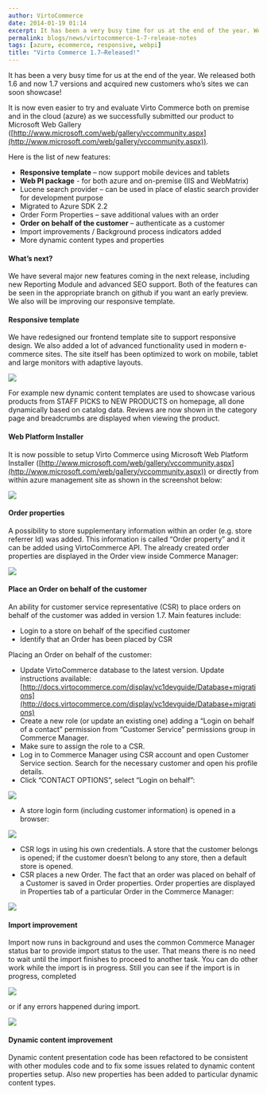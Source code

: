```yaml
---
author: VirtoCommerce
date: 2014-01-19 01:14
excerpt: It has been a very busy time for us at the end of the year. We released both 1.6 and now 1.7 versions and acquired new customers who’s sites we can soon showcase!
permalink: blogs/news/virtocommerce-1-7-release-notes
tags: [azure, ecommerce, responsive, webpi]
title: "Virto Commerce 1.7–Released!"
---
```

It has been a very busy time for us at the end of the year. We released both 1.6 and now 1.7 versions and acquired new customers who’s sites we can soon showcase!

It is now even easier to try and evaluate Virto Commerce both on premise and in the cloud (azure) as we successfully submitted our product to Microsoft Web Gallery ([http://www.microsoft.com/web/gallery/vccommunity.aspx](http://www.microsoft.com/web/gallery/vccommunity.aspx)).

Here is the list of new features:

* **Responsive template** – now support mobile devices and tablets
* **Web PI package** - for both azure and on-premise (IIS and WebMatrix)
* Lucene search provider – can be used in place of elastic search provider for development purpose
* Migrated to Azure SDK 2.2
* Order Form Properties – save additional values with an order
* **Order on behalf of the customer** – authenticate as a customer
* Import improvements / Background process indicators added
* More dynamic content types and properties

#### What’s next?

We have several major new features coming in the next release, including new Reporting Module and advanced SEO support. Both of the features can be seen in the appropriate branch on github if you want an early preview. We also will be improving our responsive template.

#### Responsive template

We have redesigned our frontend template site to support responsive design. We also added a lot of advanced functionality used in modern e-commerce sites. The site itself has been optimized to work on mobile, tablet and large monitors with adaptive layouts.

![](../../assets/images/blog/web2.png)

For example new dynamic content templates are used to showcase various products from STAFF PICKS to NEW PRODUCTS on homepage, all done dynamically based on catalog data. Reviews are now shown in the category page and breadcrumbs are displayed when viewing the product.

#### Web Platform Installer

It is now possible to setup Virto Commerce using Microsoft Web Platform Installer ([http://www.microsoft.com/web/gallery/vccommunity.aspx](http://www.microsoft.com/web/gallery/vccommunity.aspx)) or directly from within azure management site as shown in the screenshot below:

![](../../assets/images/blog/tmp20f3.png)

#### Order properties

A possibility to store supplementary information within an order (e.g. store referrer Id) was added. This information is called “Order property” and it can be added using VirtoCommerce API. The already created order properties are displayed in the Order view inside Commerce Manager: 

![](../../assets/images/blog/clip_image001_.png)

#### Place an Order on behalf of the customer

An ability for customer service representative (CSR) to place orders on behalf of the customer was added in version 1.7. Main features include: 

* Login to a store on behalf of the specified customer
* Identify that an Order has been placed by CSR

Placing an Order on behalf of the customer:

* Update VirtoCommerce database to the latest version. Update instructions available: [http://docs.virtocommerce.com/display/vc1devguide/Database+migrations](http://docs.virtocommerce.com/display/vc1devguide/Database+migrations)
* Create a new role (or update an existing one) adding a “Login on behalf of a contact” permission from “Customer Service” permissions group in Commerce Manager.
* Make sure to assign the role to a CSR.
* Log in to Commerce Manager using CSR account and open Customer Service section. Search for the necessary customer and open his profile details.
* Click “CONTACT OPTIONS”, select “Login on behalf”:

![](../../assets/images/blog/clip_image002a.jpg)

* A store login form (including customer information) is opened in a browser:

![](../../assets/images/blog/clip_image004a.png)

* CSR logs in using his own credentials. A store that the customer belongs is opened; if the customer doesn’t belong to any store, then a default store is opened.
* CSR places a new Order. The fact that an order was placed on behalf of a Customer is saved in Order properties. Order properties are displayed in Properties tab of a particular Order in the Commerce Manager:

![](../../assets/images/blog/clip_image006a.jpg)

#### Import improvement

Import now runs in background and uses the common Commerce Manager status bar to provide import status to the user. That means there is no need to wait until the import finishes to proceed to another task. You can do other work while the import is in progress. Still you can see if the import is in progress, completed

![](../../assets/images/blog/clip_image002.gif)

or if any errors happened during import.

![](../../assets/images/blog/clip_image004.gif)

#### Dynamic content improvement

Dynamic content presentation code has been refactored to be consistent with other modules code and to fix some issues related to dynamic content properties setup. Also new properties has been added to particular dynamic content types.
